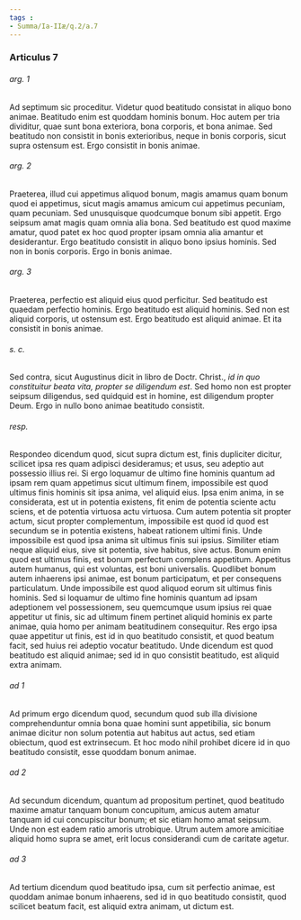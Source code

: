 ```yaml
---
tags : 
- Summa/Ia-IIæ/q.2/a.7
---
```


### Articulus 7

###### arg. 1
Ad septimum sic proceditur. Videtur quod beatitudo consistat in aliquo bono animae. Beatitudo enim est quoddam hominis bonum. Hoc autem per tria dividitur, quae sunt bona exteriora, bona corporis, et bona animae. Sed beatitudo non consistit in bonis exterioribus, neque in bonis corporis, sicut supra ostensum est. Ergo consistit in bonis animae.

###### arg. 2
Praeterea, illud cui appetimus aliquod bonum, magis amamus quam bonum quod ei appetimus, sicut magis amamus amicum cui appetimus pecuniam, quam pecuniam. Sed unusquisque quodcumque bonum sibi appetit. Ergo seipsum amat magis quam omnia alia bona. Sed beatitudo est quod maxime amatur, quod patet ex hoc quod propter ipsam omnia alia amantur et desiderantur. Ergo beatitudo consistit in aliquo bono ipsius hominis. Sed non in bonis corporis. Ergo in bonis animae.

###### arg. 3
Praeterea, perfectio est aliquid eius quod perficitur. Sed beatitudo est quaedam perfectio hominis. Ergo beatitudo est aliquid hominis. Sed non est aliquid corporis, ut ostensum est. Ergo beatitudo est aliquid animae. Et ita consistit in bonis animae.

###### s. c.
Sed contra, sicut Augustinus dicit in libro de Doctr. Christ., *id in quo constituitur beata vita, propter se diligendum est*. Sed homo non est propter seipsum diligendus, sed quidquid est in homine, est diligendum propter Deum. Ergo in nullo bono animae beatitudo consistit.

###### resp.
Respondeo dicendum quod, sicut supra dictum est, finis dupliciter dicitur, scilicet ipsa res quam adipisci desideramus; et usus, seu adeptio aut possessio illius rei. Si ergo loquamur de ultimo fine hominis quantum ad ipsam rem quam appetimus sicut ultimum finem, impossibile est quod ultimus finis hominis sit ipsa anima, vel aliquid eius. Ipsa enim anima, in se considerata, est ut in potentia existens, fit enim de potentia sciente actu sciens, et de potentia virtuosa actu virtuosa. Cum autem potentia sit propter actum, sicut propter complementum, impossibile est quod id quod est secundum se in potentia existens, habeat rationem ultimi finis. Unde impossibile est quod ipsa anima sit ultimus finis sui ipsius. Similiter etiam neque aliquid eius, sive sit potentia, sive habitus, sive actus. Bonum enim quod est ultimus finis, est bonum perfectum complens appetitum. Appetitus autem humanus, qui est voluntas, est boni universalis. Quodlibet bonum autem inhaerens ipsi animae, est bonum participatum, et per consequens particulatum. Unde impossibile est quod aliquod eorum sit ultimus finis hominis. Sed si loquamur de ultimo fine hominis quantum ad ipsam adeptionem vel possessionem, seu quemcumque usum ipsius rei quae appetitur ut finis, sic ad ultimum finem pertinet aliquid hominis ex parte animae, quia homo per animam beatitudinem consequitur. Res ergo ipsa quae appetitur ut finis, est id in quo beatitudo consistit, et quod beatum facit, sed huius rei adeptio vocatur beatitudo. Unde dicendum est quod beatitudo est aliquid animae; sed id in quo consistit beatitudo, est aliquid extra animam.

###### ad 1
Ad primum ergo dicendum quod, secundum quod sub illa divisione comprehenduntur omnia bona quae homini sunt appetibilia, sic bonum animae dicitur non solum potentia aut habitus aut actus, sed etiam obiectum, quod est extrinsecum. Et hoc modo nihil prohibet dicere id in quo beatitudo consistit, esse quoddam bonum animae.

###### ad 2
Ad secundum dicendum, quantum ad propositum pertinet, quod beatitudo maxime amatur tanquam bonum concupitum, amicus autem amatur tanquam id cui concupiscitur bonum; et sic etiam homo amat seipsum. Unde non est eadem ratio amoris utrobique. Utrum autem amore amicitiae aliquid homo supra se amet, erit locus considerandi cum de caritate agetur.

###### ad 3
Ad tertium dicendum quod beatitudo ipsa, cum sit perfectio animae, est quoddam animae bonum inhaerens, sed id in quo beatitudo consistit, quod scilicet beatum facit, est aliquid extra animam, ut dictum est.

